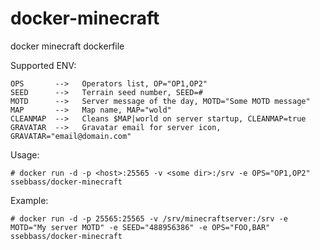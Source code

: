 # docker-minecraft
docker minecraft dockerfile

Supported ENV:
```
OPS       -->   Operators list, OP="OP1,OP2"
SEED      -->   Terrain seed number, SEED=#
MOTD      -->   Server message of the day, MOTD="Some MOTD message"
MAP       -->   Map name, MAP="wold"
CLEANMAP  -->   Cleans $MAP|world on server startup, CLEANMAP=true
GRAVATAR  -->   Gravatar email for server icon, GRAVATAR="email@domain.com"
```

Usage:
```
# docker run -d -p <host>:25565 -v <some dir>:/srv -e OPS="OP1,OP2" ssebbass/docker-minecraft
```

Example:
```
# docker run -d -p 25565:25565 -v /srv/minecraftserver:/srv -e MOTD="My server MOTD" -e SEED="488956386" -e OPS="FOO,BAR" ssebbass/docker-minecraft
```

